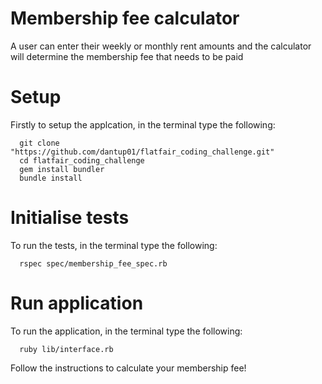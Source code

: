 # Membership fee calculator

A user can enter their weekly or monthly rent amounts and the calculator will determine the membership fee that needs to be paid

# Setup

Firstly to setup the applcation, in the terminal type the following:

      git clone "https://github.com/dantup01/flatfair_coding_challenge.git"
      cd flatfair_coding_challenge
      gem install bundler
      bundle install

# Initialise tests

To run the tests, in the terminal type the following:
  
      rspec spec/membership_fee_spec.rb

# Run application

To run the application, in the terminal type the following:

      ruby lib/interface.rb

Follow the instructions to calculate your membership fee!
